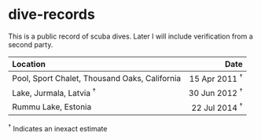 dive-records
============

This is a public record of scuba dives. Later I will include verification from a second party.

| Location | Date |
| :------- | ---: |
| Pool, Sport Chalet, Thousand Oaks, California | 15 Apr 2011 <sup>&dagger;</sup> |
| Lake, Jurmala, Latvia <sup>&dagger;</sup> | 30 Jun 2012 <sup>&dagger;</sup> |
| Rummu Lake, Estonia | 22 Jul 2014 <sup>&dagger;</sup> |

<sup>&dagger;</sup> Indicates an inexact estimate
